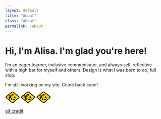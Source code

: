 ```yaml
---
layout: default
title: "About"
class: "about"
permalink: /about
---
```


# Hi, I'm Alisa. I'm glad you're here!

I’m an eager learner, inclusive communicator, and always self-reflective with a high bar for myself and others. Design is what I was born to do, full stop.

I'm still working on my site. Come back soon!

<div class="last-updated">
    <img src="/assets/under-construction.gif" />
    <img src="/assets/under-construction.gif" />
    <img src="/assets/under-construction.gif" />
    <p><a href="http://textfiles.com/underconstruction/">gif credit</a></p>
</div>

